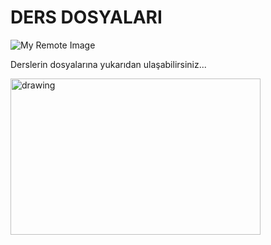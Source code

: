 # DERS DOSYALARI
![My Remote Image](https://miro.medium.com/v2/resize:fit:640/0*KKiBtagLDo4Xo5SN.gif)


 Derslerin dosyalarına yukarıdan ulaşabilirsiniz...


<img src="https://www.bespokesoftwaredevelopment.com/blog/wp-content/uploads/2022/05/software-engineer-joke1-1-905x411.jpg" alt="drawing" width="400" height="250" />